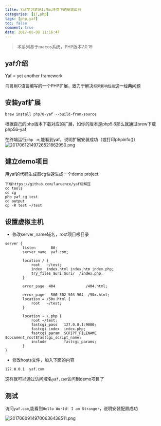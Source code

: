```yaml
---
title: Yaf学习笔记1:Mac环境下的安装运行
categories: [IT,php]
tags: [php,yaf]
toc: false
comment: true
date: 2017-06-08 11:16:47
---
```







<!--more-->

> 本系列基于macos系统，PHP版本7.0.19

## yaf介绍

Yaf = yet another framework

鸟哥用C语言编写的一个PHP扩展，致力于解决`框架影响性能`这一经典问题

## 安装yaf扩展

```
brew install php70-yaf --build-from-source
```
根据自己的php版本下载对应的扩展，如你的版本是php5.6那么就通过brew下载php56-yaf

在终端运行`php -m`,能看到yaf，说明扩展安装成功（或打印phpinfo()）
![20170612149726521862950.png](http://o9xbyqajf.bkt.clouddn.com/20170612149726521862950.png)


## 建立demo项目
用yaf的代码生成器cg快速生成一个demo project

```
下载https://github.com/laruence/yaf后解压
cd tools
cd cg
php yaf_cg test
cd output
cp -R test ~/test
```

## 设置虚拟主机
 - 修改server_name域名，root项目根目录

```
server {
        listen       80;
        server_name  yaf.com;
         
        location / {
            root   ~/test;
            index  index.html index.htm index.php;
            try_files $uri $uri/  /index.php;
        }
 
        error_page  404              /404.html;
 
        error_page   500 502 503 504  /50x.html;
        location = /50x.html {
            root   ~/test;
        }
 
        location ~ \.php {
            root ~/test;
            fastcgi_pass   127.0.0.1:9000;
            fastcgi_index  index.php;
            fastcgi_param  SCRIPT_FILENAME  $document_root$fastcgi_script_name;
            include        fastcgi_params;
        }
}
```

- 修改hosts文件，加入下面的内容

```
127.0.0.1  yaf.com
```
这样就可以通过访问域名`yaf.com`访问到demo项目了

## 测试

访问`yaf.com`,能看到`Hello World! I am Stranger`，说明安装配置成功

![20170609149700636438511.png](http://o9xbyqajf.bkt.clouddn.com/20170609149700636438511.png)